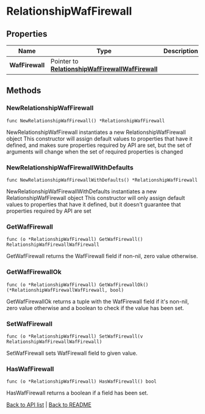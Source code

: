 # RelationshipWafFirewall

## Properties

Name | Type | Description | Notes
------------ | ------------- | ------------- | -------------
**WafFirewall** | Pointer to [**RelationshipWafFirewallWafFirewall**](RelationshipWafFirewallWafFirewall.md) |  | [optional] 

## Methods

### NewRelationshipWafFirewall

`func NewRelationshipWafFirewall() *RelationshipWafFirewall`

NewRelationshipWafFirewall instantiates a new RelationshipWafFirewall object
This constructor will assign default values to properties that have it defined,
and makes sure properties required by API are set, but the set of arguments
will change when the set of required properties is changed

### NewRelationshipWafFirewallWithDefaults

`func NewRelationshipWafFirewallWithDefaults() *RelationshipWafFirewall`

NewRelationshipWafFirewallWithDefaults instantiates a new RelationshipWafFirewall object
This constructor will only assign default values to properties that have it defined,
but it doesn't guarantee that properties required by API are set

### GetWafFirewall

`func (o *RelationshipWafFirewall) GetWafFirewall() RelationshipWafFirewallWafFirewall`

GetWafFirewall returns the WafFirewall field if non-nil, zero value otherwise.

### GetWafFirewallOk

`func (o *RelationshipWafFirewall) GetWafFirewallOk() (*RelationshipWafFirewallWafFirewall, bool)`

GetWafFirewallOk returns a tuple with the WafFirewall field if it's non-nil, zero value otherwise
and a boolean to check if the value has been set.

### SetWafFirewall

`func (o *RelationshipWafFirewall) SetWafFirewall(v RelationshipWafFirewallWafFirewall)`

SetWafFirewall sets WafFirewall field to given value.

### HasWafFirewall

`func (o *RelationshipWafFirewall) HasWafFirewall() bool`

HasWafFirewall returns a boolean if a field has been set.


[Back to API list](../README.md#documentation-for-api-endpoints) | [Back to README](../README.md)

